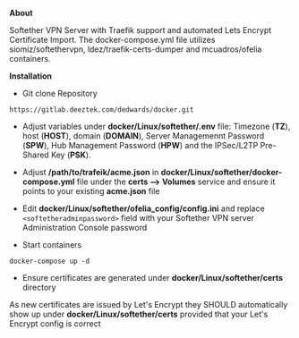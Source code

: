 **About**

Softether VPN Server with Traefik support and automated Lets Encrypt Certificate Import. The docker-compose.yml file utilizes siomiz/softethervpn, ldez/traefik-certs-dumper and mcuadros/ofelia containers.

**Installation**


*  Git clone Repository

`https://gitlab.deeztek.com/dedwards/docker.git`


*  Adjust variables under **docker/Linux/softether/.env** file: Timezone (**TZ**), host (**HOST**), domain (**DOMAIN**), Server Managemennt Password (**SPW**), Hub Management Password (**HPW**) and the IPSec/L2TP Pre-Shared Key (**PSK**).


*  Adjust **/path/to/trafeik/acme.json** in **docker/Linux/softether/docker-compose.yml** file under the **certs --> Volumes** service and ensure it points to your existing **acme.json** file
*  Edit **docker/Linux/softether/ofelia_config/config.ini** and replace `<softetheradminpassword>` field with your Softether VPN server Administration Console password
*  Start containers

`docker-compose up -d`

*  Ensure certificates are generated under **docker/Linux/softether/certs** directory

As new certificates are issued by Let's Encrypt they SHOULD automatically show up under **docker/Linux/softether/certs** provided that your Let's Encrypt config is correct

